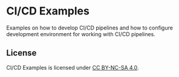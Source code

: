 # CI/CD Examples

Examples on how to develop CI/CD pipelines and how to configure development environment for working with CI/CD pipelines.

## License

CI/CD Examples is licensed under
<a href="https://creativecommons.org/licenses/by-nc-sa/4.0/" target="_blank" rel="license noopener noreferrer" style="display:inline-block;">CC BY-NC-SA 4.0</a>.
